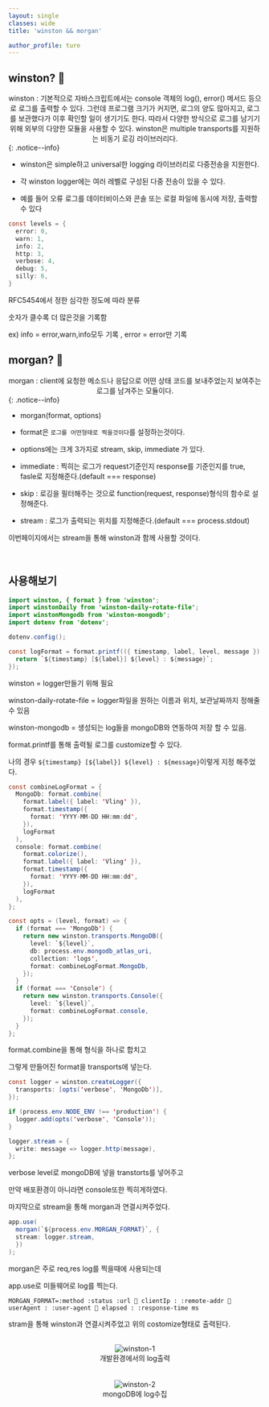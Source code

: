 ```yaml
---
layout: single
classes: wide
title: 'winston && morgan'

author_profile: ture
---
```


## winston? 💯

<center>winston : 기본적으로 자바스크립트에서는 console 객체의 log(), error() 메서드 등으로 로그를 출력할 수 있다. 그런데 프로그램 크기가 커지면, 로그의 양도 많아지고, 로그를 보관했다가 이후 확인할 일이 생기기도 한다. 따라서 다양한 방식으로 로그를 남기기 위해 외부의 다양한 모듈을 사용할 수 있다. winston은 multiple transports를 지원하는 비동기 로깅 라이브러리다.</center>
{: .notice--info}

- winston은 simple하고 universal한 logging 라이브러리로 다중전송을 지원한다.

- 각 winston logger에는 여러 레벨로 구성된 다중 전송이 있을 수 있다.

- 예를 들어 오류 로그를 데이터비이스와 콘솔 또는 로컬 파일에 동시에 저장, 출력할 수 있다

```java
const levels = {
  error: 0,
  warn: 1,
  info: 2,
  http: 3,
  verbose: 4,
  debug: 5,
  silly: 6,
}
```

RFC5454에서 정한 심각한 정도에 따라 분류

숫자가 클수록 더 많은것을 기록함

ex) info = error,warn,info모두 기록 , error = error만 기록

## morgan? 💯

<center>morgan : client에 요청한 메소드나 응답으로 어떤 상태 코드를 보내주었는지 보여주는 로그를 남겨주는 모듈이다.</center>
{: .notice--info}

- morgan(format, options)

- format은 `로그를 어떤형태로 찍을것이다`를 설정하는것이다.

- options에는 크게 3가지로 stream, skip, immediate 가 있다.

- immediate : 찍히는 로그가 request기준인지 response를 기준인지를 true, fasle로 지정해준다.(default === response)

- skip : 로깅을 필터해주는 것으로 function(request, response)형식의 함수로 설정해준다.

- stream : 로그가 출력되는 위치를 지정해준다.(default === process.stdout)

이번페이지에서는 stream을 통해 winston과 함께 사용할 것이다.

<br>

## 사용해보기

```java
import winston, { format } from 'winston';
import winstonDaily from 'winston-daily-rotate-file';
import winstonMongodb from 'winston-mongodb';
import dotenv from 'dotenv';

dotenv.config();

const logFormat = format.printf(({ timestamp, label, level, message }) => {
  return `${timestamp} [${label}] ${level} : ${message}`;
});
```

winston = logger만들기 위해 필요

winston-daily-rotate-file = logger파일을 원하는 이름과 위치, 보관날짜까지 정해줄 수 있음

winston-mongodb = 생성되는 log들을 mongoDB와 연동하여 저장 할 수 있음.

format.printf를 통해 출력될 로그를 customize할 수 있다.

나의 경우 `${timestamp} [${label}] ${level} : ${message}`이렇게 지정 해주었다.

```java
const combineLogFormat = {
  MongoDb: format.combine(
    format.label({ label: 'Vling' }),
    format.timestamp({
      format: 'YYYY-MM-DD HH:mm:dd',
    }),
    logFormat
  ),
  console: format.combine(
    format.colorize(),
    format.label({ label: 'Vling' }),
    format.timestamp({
      format: 'YYYY-MM-DD HH:mm:dd',
    }),
    logFormat
  ),
};

const opts = (level, format) => {
  if (format === 'MongoDb') {
    return new winston.transports.MongoDB({
      level: `${level}`,
      db: process.env.mongodb_atlas_uri,
      collection: 'logs',
      format: combineLogFormat.MongoDb,
    });
  }
  if (format === 'Console') {
    return new winston.transports.Console({
      level: `${level}`,
      format: combineLogFormat.console,
    });
  }
};
```

format.combine을 통해 형식을 하나로 합치고

그렇게 만들어진 format을 transports에 넣는다.

```java
const logger = winston.createLogger({
  transports: [opts('verbose', 'MongoDb')],
});

if (process.env.NODE_ENV !== 'production') {
  logger.add(opts('verbose', 'Console'));
}

logger.stream = {
  write: message => logger.http(message),
};
```

verbose level로 mongoDB에 넣을 transtorts를 넣어주고

만약 배포환경이 아니라면 console또한 찍히게하였다.

마지막으로 stream을 통해 morgan과 연결시켜주었다.

```java
app.use(
  morgan(`${process.env.MORGAN_FORMAT}`, {
  stream: logger.stream,
  })
);
```

morgan은 주로 req,res log를 찍을때에 사용되는데

app.use로 미들웨어로 log를 찍는다.

`MORGAN_FORMAT=:method :status :url 🔹 clientIp : :remote-addr 🔹 userAgent : :user-agent 🔹 elapsed : :response-time ms`

stram을 통해 winston과 연결시켜주었고 위의 costomize형태로 출력된다.

<br>
<center><img src="../images/2021-10-27-first/winston-1.png" alt="winston-1" /></center>
<center>개발환경에서의 log출력</center>
<br>

<br>
<center><img src="../images/2021-10-27-first/winston-2.png" alt="winston-2" /></center>
<center>mongoDB에 log수집</center>
<br>
